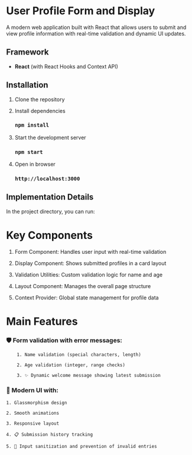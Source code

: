 # User Profile Form and Display

A modern web application built with React that allows users to submit and view profile information with real-time validation and dynamic UI updates.

## Framework

- **React** (with React Hooks and Context API)

## Installation

1. Clone the repository

2. Install dependencies

   ### `npm install`

3. Start the development server

   ### `npm start`

4. Open in browser
   ### `http://localhost:3000`

## Implementation Details

In the project directory, you can run:

# Key Components

1. Form Component: Handles user input with real-time validation

2. Display Component: Shows submitted profiles in a card layout

3. Validation Utilities: Custom validation logic for name and age

4. Layout Component: Manages the overall page structure

5. Context Provider: Global state management for profile data

# Main Features

### 🛡️ Form validation with error messages:

        1. Name validation (special characters, length)

        2. Age validation (integer, range checks)

        3. ✨ Dynamic welcome message showing latest submission

### 🎨 Modern UI with:

    1. Glassmorphism design

    2. Smooth animations

    3. Responsive layout

    4. 📋 Submission history tracking

    5. 🚫 Input sanitization and prevention of invalid entries
